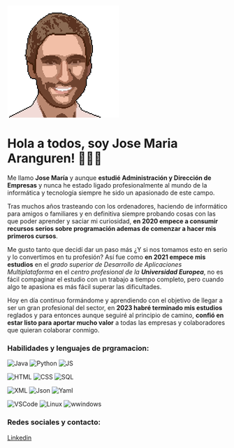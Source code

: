 

<!--
**josema294/josema294** is a ✨ _special_ ✨ repository because its `README.md` (this file) appears on your GitHub profile.

Here are some ideas to get you started:

- 🔭 I’m currently working on ...
- 🌱 I’m currently learning ...
- 👯 I’m looking to collaborate on ...
- 🤔 I’m looking for help with ...
- 💬 Ask me about ...
- 📫 How to reach me: ...
- 😄 Pronouns: ...
- ⚡ Fun fact: ...
-->

![pixelyo](https://raw.githubusercontent.com/josema294/josema294/main/pixel.png)

# Hola a todos, soy Jose Maria Aranguren! 👋👋👋

Me llamo **Jose María** y aunque **estudié Administración y Dirección de Empresas** y nunca he estado ligado profesionalmente al mundo de la informática y tecnología siempre he sido un apasionado de este campo. 

Tras muchos años trasteando con los ordenadores, haciendo de informático para amigos o familiares y en definitiva siempre probando cosas con las que poder aprender y saciar mi curiosidad, **en 2020 empece a consumir recursos serios sobre programación ademas de comenzar a hacer mis primeros cursos**. 

Me gusto tanto que decidí dar un paso más ¿Y si nos tomamos esto en serio y lo convertimos en tu profesión? Así fue como **en 2021 empece mis estudios** en el *grado superior de Desarrollo de Aplicaciones Multiplataforma* en el *centro profesional de la* ***Universidad Europea***, no es fácil compaginar el estudio con un trabajo a tiempo completo, pero cuando algo te apasiona es más fácil superar las dificultades. 

Hoy en día continuo formándome y aprendiendo con el objetivo de llegar a ser un gran profesional del sector, en **2023 habré terminado mis estudios** reglados y para entonces aunque seguiré al principio de camino, **confió en estar listo para aportar mucho valor** a todas las empresas y colaboradores que quieran colaborar conmigo.


### Habilidades y lenguajes de prgramacion:  

![Java](https://img.shields.io/badge/-Java-orange)
![Python](https://img.shields.io/badge/-Python-informational)
![JS](https://img.shields.io/badge/-JavaScript-yellow)  

![HTML](https://img.shields.io/badge/-HTML-lightgrey)
![CSS](https://img.shields.io/badge/-CCS-ff69b4)
![SQL](https://img.shields.io/badge/-SQL-greem)  

![XML](https://img.shields.io/badge/-XML-9cf)
![Json](https://img.shields.io/badge/-Json-lightyellow)
![Yaml](https://img.shields.io/badge/-Yaml-darkblue)  

![VSCode](https://img.shields.io/badge/-VSCode-lightblue)
![Linux](https://img.shields.io/badge/-Linux-critical)
![wwindows](https://img.shields.io/badge/-windows-lightgrey)





### Redes sociales y contacto:

[Linkedin](https://www.linkedin.com/in/jose-maria-aranguren-080a70b3/)






